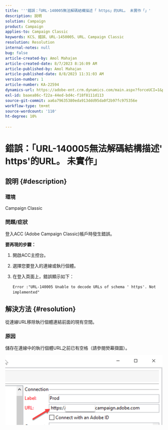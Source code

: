 ```yaml
---
title: '''錯誤：「URL-140005無法解碼結構描述「 https」的URL。 未實作「」'
description: 說明
solution: Campaign
product: Campaign
applies-to: Campaign Classic
keywords: KCS、錯誤、URL-1450005、URL、Campaign Classic
resolution: Resolution
internal-notes: null
bug: false
article-created-by: Amol Mahajan
article-created-date: 8/7/2023 8:16:09 AM
article-published-by: Amol Mahajan
article-published-date: 8/8/2023 11:31:03 AM
version-number: 1
article-number: KA-22594
dynamics-url: https://adobe-ent.crm.dynamics.com/main.aspx?forceUCI=1&pagetype=entityrecord&etn=knowledgearticle&id=8df6b4a6-fa34-ee11-bdf4-6045bd006c82
exl-id: baaea86c-f22a-44ed-bd4c-f18f8111d113
source-git-commit: aa6a79635380eda913ddd95da0f2b97fc975356e
workflow-type: tm+mt
source-wordcount: '110'
ht-degree: 10%

---
```


# 錯誤：「URL-140005無法解碼結構描述&#39; https&#39;的URL。 未實作」

## 說明 {#description}


### <b>環境</b>

Campaign Classic



### <b>問題/症狀</b>

登入ACC (Adobe Campaign Classic)帳戶時發生錯誤。



<b>要再現的步驟：</b>

1. 開啟ACC主控台。


2. 選擇您要登入的連線或執行個體。


3. 在登入頁面上，錯誤顯示如下：

   `Error :"URL-140005 Unable to decode URLs of schema ' https'. Not implemented"`



## 解決方法 {#resolution}


從連線URL移除執行個體連結前面的現有空間。

### <b>原因</b>

儲存在連線中的執行個體URL之前已有空格（請參閱熒幕擷圖）。

![](assets/9ee7e7a5-fc34-ee11-bdf4-6045bd006c82.png)
